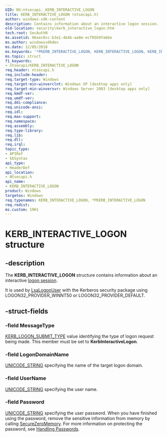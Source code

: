 ```yaml
---
UID: NS:ntsecapi._KERB_INTERACTIVE_LOGON
title: KERB_INTERACTIVE_LOGON (ntsecapi.h)
author: windows-sdk-content
description: Contains information about an interactive logon session.
old-location: security\kerb_interactive_logon.htm
tech.root: SecAuthN
ms.assetid: 96aec0cc-b3e1-4b4b-aa0e-ecf05b9fabbe
ms.author: windowssdkdev
ms.date: 12/05/2018
ms.keywords: '*PKERB_INTERACTIVE_LOGON, KERB_INTERACTIVE_LOGON, KERB_INTERACTIVE_LOGON structure [Security], PKERB_INTERACTIVE_LOGON, PKERB_INTERACTIVE_LOGON structure pointer [Security], _lsa_kerb_interactive_logon, ntsecapi/KERB_INTERACTIVE_LOGON, ntsecapi/PKERB_INTERACTIVE_LOGON, security.kerb_interactive_logon'
ms.topic: struct
f1_keywords:
- ntsecapi/KERB_INTERACTIVE_LOGON
req.header: ntsecapi.h
req.include-header: 
req.target-type: Windows
req.target-min-winverclnt: Windows XP [desktop apps only]
req.target-min-winversvr: Windows Server 2003 [desktop apps only]
req.kmdf-ver: 
req.umdf-ver: 
req.ddi-compliance: 
req.unicode-ansi: 
req.idl: 
req.max-support: 
req.namespace: 
req.assembly: 
req.type-library: 
req.lib: 
req.dll: 
req.irql: 
topic_type:
- APIRef
- kbSyntax
api_type:
- HeaderDef
api_location:
- Ntsecapi.h
api_name:
- KERB_INTERACTIVE_LOGON
product: Windows
targetos: Windows
req.typenames: KERB_INTERACTIVE_LOGON, *PKERB_INTERACTIVE_LOGON
req.redist: 
ms.custom: 19H1
---
```


# KERB_INTERACTIVE_LOGON structure


## -description


The <b>KERB_INTERACTIVE_LOGON</b> structure contains information about an interactive <a href="https://docs.microsoft.com/windows/desktop/SecGloss/l-gly">logon session</a>.

It is used by 
<a href="https://docs.microsoft.com/windows/desktop/api/ntsecapi/nf-ntsecapi-lsalogonuser">LsaLogonUser</a> with the Kerberos security package using LOGON32_PROVIDER_WINNT50 or LOGON32_PROVIDER_DEFAULT.


## -struct-fields




### -field MessageType


<a href="https://docs.microsoft.com/windows/desktop/api/ntsecapi/ne-ntsecapi-kerb_logon_submit_type">KERB_LOGON_SUBMIT_TYPE</a> value identifying the type of logon request being made. This member must be set to <b>KerbInteractiveLogon</b>.


### -field LogonDomainName


<a href="https://docs.microsoft.com/windows/desktop/api/subauth/ns-subauth-unicode_string">UNICODE_STRING</a> specifying the name of the target logon domain.


### -field UserName


<a href="https://docs.microsoft.com/windows/desktop/api/subauth/ns-subauth-unicode_string">UNICODE_STRING</a> specifying the user name.


### -field Password


<a href="https://docs.microsoft.com/windows/desktop/api/subauth/ns-subauth-unicode_string">UNICODE_STRING</a> specifying the user password. When you have finished using the password, remove the sensitive information from memory by calling <a href="https://docs.microsoft.com/previous-versions/windows/desktop/legacy/aa366877(v=vs.85)">SecureZeroMemory</a>. For more information on protecting the password, see <a href="https://docs.microsoft.com/windows/desktop/SecBP/handling-passwords">Handling Passwords</a>.


